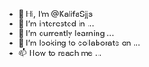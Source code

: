 - 👋 Hi, I’m @KalifaSjjs
- 👀 I’m interested in ...
- 🌱 I’m currently learning ...
- 💞️ I’m looking to collaborate on ...
- 📫 How to reach me ...

<!---
KalifaSjjs/KalifaSjjs is a ✨ special ✨ repository because its `README.md` (this file) appears on your GitHub profile.
You can click the Preview link to take a look at your changes.
--->

